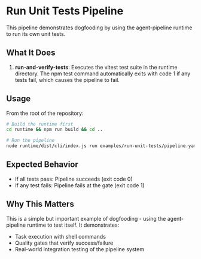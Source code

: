 # Run Unit Tests Pipeline

This pipeline demonstrates dogfooding by using the agent-pipeline runtime to run its own unit tests.

## What It Does

1. **run-and-verify-tests**: Executes the vitest test suite in the runtime directory. The npm test command automatically exits with code 1 if any tests fail, which causes the pipeline to fail.

## Usage

From the root of the repository:

```bash
# Build the runtime first
cd runtime && npm run build && cd ..

# Run the pipeline
node runtime/dist/cli/index.js run examples/run-unit-tests/pipeline.yaml
```

## Expected Behavior

- If all tests pass: Pipeline succeeds (exit code 0)
- If any test fails: Pipeline fails at the gate (exit code 1)

## Why This Matters

This is a simple but important example of dogfooding - using the agent-pipeline runtime to test itself. It demonstrates:

- Task execution with shell commands
- Quality gates that verify success/failure
- Real-world integration testing of the pipeline system
